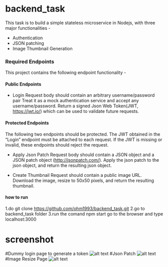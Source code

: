 # backend_task
This task is to build a simple stateless microservice in Nodejs, with three major functionalities -
- Authentication
- JSON patching
- Image Thumbnail Generation

### Required Endpoints

This project contains  the following endpoint functionality -

#### Public Endpoints
- Login
Request body should contain an arbitrary username/password pair
Treat it as a mock authentication service and accept any username/password.
Return a signed Json Web Token(JWT, https://jwt.io/) which can be used to validate future requests.


#### Protected Endpoints
The following two endpoints should be protected. The JWT obtained in the “Login” endpoint must be attached to each request.  If the JWT is missing or invalid, these endpoints should reject the request.

- Apply Json Patch
Request body should contain a JSON object and a JSON patch object (http://jsonpatch.com/).
Apply the json patch to the json object, and return the resulting json object.

- Create Thumbnail
Request should contain a public image URL.
Download the image, resize to 50x50 pixels, and return the resulting thumbnail.

#### how to run
1.do git clone https://github.com/ohm1993/backend_task.git
2.go to backend_task folder
3.run the comand npm start
go to the browser and type localhost:3000  

# screenshot
#Dummy login page to generate a token
![alt text](https://lh3.googleusercontent.com/-ydnu8y4awiPfT0UtPfblsgnZdd1ZBMqGTs8MjnfpyFE-sS3_uTd9G0MWdSQCmdPrAj8P1anp8pCuLzZnjhGw6hVvJwknn5QitZ6TyHnAPUI6TijlHREXCJJz5mODY7YLgA537BC7A-rk9WROvFRvehQfhUEKSYYn_8vurPRTU57nxTj_yxDOtcn5XNaZ8KtXx112ljgQWUm7LKZdFmhfgDm2Q8YlYr9hx5aGBKcaQJJX_3wlu-OXKSC7BIPsXsByRGeePn6wu5Gp8dy-bDZ17gkkBOURBROVap-eyOMTP3NXYLws2dWvqzehNxqiPv_bRuI5L2Ok-jModUViwguWPK3fqSTX_lQyJm57pYIXnUS2KGZP-IoCt-ZojmtUDMLSu5o-g_jVecBps-mkC8WDgrsWEBTia1CDKxe7fUKZAUcGc_aVRePMHaiB7KiQKlhGsmB3UXCqYIIitrImN3n9CtBToGQgEdmIxGI_tGjy6co5_QTaL3iw9IzDABOOJO4i0wcrnsX9TOmaW6G5MfS-pomV0Obee5bU3hnj7Q6WLkUnFMGxBCmjJSwiGPRk1TzN6lRsAS1pj86NyEqiLw136XiOAuPVGmstXE7ZvM=w1162-h653-no)
#Json Patch
![alt text](https://lh3.googleusercontent.com/LPbWkqsSfq8L3E9vtw7BRi4dDE9M5Cztmxasoi6RHUvUtXVaDu0_lEFwz4ZFsi_3JkfXI7AIMbH1SJ_WFjbYIiYoAJMHsCOEgOykbZUAo0vaZIeya8blxtwUgNCQFmTtgEmoXy2Qc1vUBqq6Yj36_GE6dcUj3rkDQHckIKKxdUSZx1gDJ0XZsQ2LQaeo_vh3tJKuECxrLwXIwZeAkx9c3wFmRoRUBoY9FZMGQcgOTyx1WpsMWvu1mB591JzWWV7jN7XdXILQ-VqVi-stXRAuiCGQTN6t_1EZVDuAo-YYMdY0pfw2bvaZ749_grs6GkL3jpV3tv21XRIHljEVfN6ppKo0dwH1bbBLX50BTHfxyXB7dZCtBkgdm8R8Mwdpd_dZ27WKqPwO7YvACxVKPHSz_3dCWB9AwNK0bPmlwcfv1xXfM4PrEjZZ6xy1ppibK9lLlp9hbZFobYudvo3PhHA_O9OCnpiqanDuLRsTjvUiclYSMbrc4uhlU8l2lOR_6dIYj_CALtJqwkOrWWBEcPotc2Dw-IqqhJjhcPKXh86B57kbhi8u9s475hIN9nfOme-BimRZyu032sY23K75vXZ17C1f5muuo6XBmcmA1Kg=w1162-h653-no)
#Image Resize Page
![alt text](https://lh3.googleusercontent.com/oPc2rwijqMiVc9X-oXxAlC4E119pLRpACo1Ha6IqPk65pYk2L4ESb9kECvRmlOFr6KmnNjMre1jHMFNmny9I-JI1Dpg_kRAUAjEGnTDHE7Y_XahAnZOzkqujKDd1TLBpYh1b2SfSGNxVTZ9yFwFCNcxhd3MqeaTZb3zpQff2OdVOTZYRMFORa00h7rbCzDyh57Kgf4HxoS4Jcx5gTYRVkavusJRu4v5708gjYdba_3nDk5c-ucDzFbrAVZ2_bRNh013OHLR0I45wos6cjVN3CbXzQ18Hj8moG9uw9cGeYFnISq76bx9pp8953sAoBSMr2MY_Pgvov7fjIOH56YAG9MGzKs4QfP9tMhTUsMs7Fe7Xfm4XmRc7oTjtP8SlF2NF6LI-mdlWsii41pwnS6jhzAt2iDLqFGHpVfn9PMk2oVZ-0VBwwnhrLPDSLSIrEhFV2cgULlZuUIvxlfTynBEz5a3ZzZ0c23MIhRPCThCXwZKDahLjemkus0EnIAhrjcqrOxzMSYIhnXi0SFKrLKDdzn8GO-gMcrG12E2LS6XS9dlMunCtHhxcVKlMD3Ks9dI6oMi_4CiKlEpshG7YRRHjfktpPgdKRnT7nN-N8I4=w1162-h653-no)
